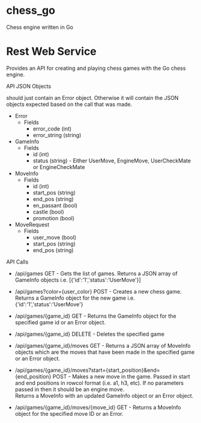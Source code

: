 # chess_go
Chess engine written in Go

# Rest Web Service
Provides an API for creating and playing chess games with the Go chess engine.

API JSON Objects

 should just contain an Error object.  Otherwise it will contain the JSON objects expected based on the call that was made.
- Error
  - Fields
    - error_code (int)
    - error_string (string)
- GameInfo
  - Fields
    - id (int)
    - status (string) - Either UserMove, EngineMove, UserCheckMate or EngineCheckMate
- MoveInfo
  - Fields
    - id (int)
    - start_pos (string)
    - end_pos (string)
    - en_passant (bool)
    - castle (bool)
    - promotion (bool)
- MoveRequest
  - Fields
    - user_move (bool)
    - start_pos (string)
    - end_pos (string)
    
API Calls
- /api/games GET - Gets the list of games.  Returns a JSON array of GameInfo objects
    i.e. [{'id':'1','status':'UserMove'}]

- /api/games?color={user_color} POST - Creates a new chess game.  Returns a GameInfo object for the new game
    i.e. {'id':'1','status':'UserMove'}
- /api/games/{game_id} GET - Returns the GameInfo object for the specified game id or an Error object.
- /api/games/{game_id} DELETE - Deletes the specified game
- /api/games/{game_id}/moves GET - Returns a JSON array of MoveInfo objects which are the moves that have been made 
in the specified game or an Error object.
- /api/games/{game_id}/moves?start={start_position}&end={end_position} POST - Makes a new move in the game.  Passed in start 
and end positions in rowcol format (i.e. a1, h3, etc). If no parameters passed in then it should be an engine move.  
Returns a MoveInfo with an updated GameInfo object or an Error object.
- /api/games/{game_id}/moves/{move_id} GET - Returns a MoveInfo object for the specified move ID or an Error.

